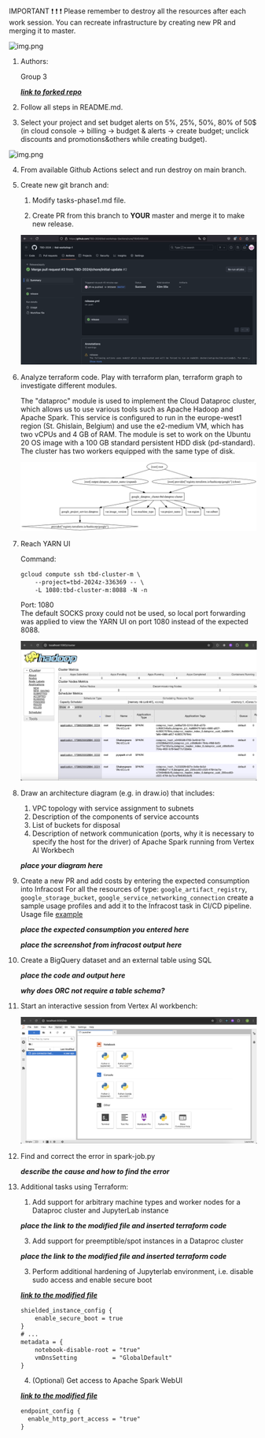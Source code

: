 IMPORTANT ❗ ❗ ❗ Please remember to destroy all the resources after each work session. You can recreate infrastructure by creating new PR and merging it to master.
  
![img.png](doc/figures/destroy.png)

1. Authors:

   Group 3

   [***link to forked repo***](https://github.com/TBD-2024/tbd-workshop-1)
   
2. Follow all steps in README.md.

3. Select your project and set budget alerts on 5%, 25%, 50%, 80% of 50$ (in cloud console -> billing -> budget & alerts -> create budget; unclick discounts and promotions&others while creating budget).

  ![img.png](doc/figures/discounts.png)

4. From available Github Actions select and run destroy on main branch.
   
5. Create new git branch and:
    1. Modify tasks-phase1.md file.
    
    2. Create PR from this branch to **YOUR** master and merge it to make new release. 
    
   ![img.png](doc/figures/release.png)

6. Analyze terraform code. Play with terraform plan, terraform graph to investigate different modules.

    The "dataproc" module is used to implement the Cloud Dataproc cluster, which allows us to use various tools such as Apache Hadoop and Apache Spark. This service is configured to run in the europe-west1 region (St. Ghislain, Belgium) and use the e2-medium VM, which has two vCPUs and 4 GB of RAM. The module is set to work on the Ubuntu 20 OS image with a 100 GB standard persistent HDD disk (pd-standard). The cluster has two workers equipped with the same type of disk.

    ![img.png](modules/dataproc/graph.png)
   
7. Reach YARN UI
   
    Command:

    ```
    gcloud compute ssh tbd-cluster-m \
        --project=tbd-2024z-336369 -- \
        -L 1080:tbd-cluster-m:8088 -N -n
    ```

    Port: 1080 \
    The default SOCKS proxy could not be used, so local port forwarding was applied to view the YARN UI on port 1080 instead of the expected 8088.

    ![img.png](doc/figures/yarn-ui.png)
    
8. Draw an architecture diagram (e.g. in draw.io) that includes:
    1. VPC topology with service assignment to subnets
    2. Description of the components of service accounts
    3. List of buckets for disposal
    4. Description of network communication (ports, why it is necessary to specify the host for the driver) of Apache Spark running from Vertex AI Workbech
  
    ***place your diagram here***

9. Create a new PR and add costs by entering the expected consumption into Infracost
For all the resources of type: `google_artifact_registry`, `google_storage_bucket`, `google_service_networking_connection`
create a sample usage profiles and add it to the Infracost task in CI/CD pipeline. Usage file [example](https://github.com/infracost/infracost/blob/master/infracost-usage-example.yml) 

   ***place the expected consumption you entered here***

   ***place the screenshot from infracost output here***

10. Create a BigQuery dataset and an external table using SQL
    
    ***place the code and output here***
   
    ***why does ORC not require a table schema?***

  
11. Start an interactive session from Vertex AI workbench:

    ![img.png](doc/figures/vertex-ai.png)
   
12. Find and correct the error in spark-job.py

    ***describe the cause and how to find the error***

13. Additional tasks using Terraform:

    1. Add support for arbitrary machine types and worker nodes for a Dataproc cluster and JupyterLab instance

    ***place the link to the modified file and inserted terraform code***
    
    3. Add support for preemptible/spot instances in a Dataproc cluster

    ***place the link to the modified file and inserted terraform code***
    
    3. Perform additional hardening of Jupyterlab environment, i.e. disable sudo access and enable secure boot
    
    [***link to the modified file***](https://github.com/TBD-2024/tbd-workshop-1/blob/master/modules/vertex-ai-workbench/main.tf)
   
    ```
    shielded_instance_config {
        enable_secure_boot = true
    }
    # ...
    metadata = {
        notebook-disable-root = "true"
        vmDnsSetting          = "GlobalDefault"
    }
    ```

    4. (Optional) Get access to Apache Spark WebUI

    [***link to the modified file***](https://github.com/TBD-2024/tbd-workshop-1/blob/master/modules/dataproc/main.tf)

    ```
    endpoint_config {
      enable_http_port_access = "true"
    }
    ```
